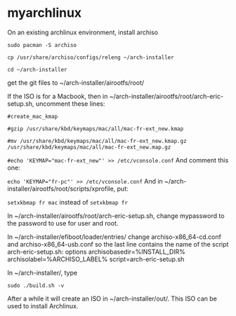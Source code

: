 # myarchlinux
On an existing archlinux environment, install archiso

`sudo pacman -S archiso`

`cp /usr/share/archiso/configs/releng ~/arch-installer`

`cd ~/arch-installer`

get the git files to ~/arch-installer/airootfs/root/

If the ISO is for a Macbook, then in ~/arch-installer/airootfs/root/arch-eric-setup.sh, uncomment these lines:

`#create_mac_kmap`

`#gzip /usr/share/kbd/keymaps/mac/all/mac-fr-ext_new.kmap`
  
`#mv /usr/share/kbd/keymaps/mac/all/mac-fr-ext_new.kmap.gz /usr/share/kbd/keymaps/mac/all/mac-fr-ext_new.map.gz`

`#echo 'KEYMAP="mac-fr-ext_new"' >> /etc/vconsole.conf`
And comment this one:

`echo 'KEYMAP="fr-pc"' >> /etc/vconsole.conf`
And in ~/arch-installer/airootfs/root/scripts/xprofile, put:

`setxkbmap fr mac` instead of `setxkbmap fr`


In ~/arch-installer/airootfs/root/arch-eric-setup.sh, change mypassword to the password to use for user and root. 

In ~/arch-installer/efiboot/loader/entries/ change archiso-x86_64-cd.conf and archiso-x86_64-usb.conf so the last line contains the name of the script arch-eric-setup.sh:
options archisobasedir=%INSTALL_DIR% archisolabel=%ARCHISO_LABEL% script=arch-eric-setup.sh

In ~/arch-installer/, type 

`sudo ./build.sh -v`

After a while it will create an ISO in  ~/arch-installer/out/. This ISO can be used to install Archlinux.

